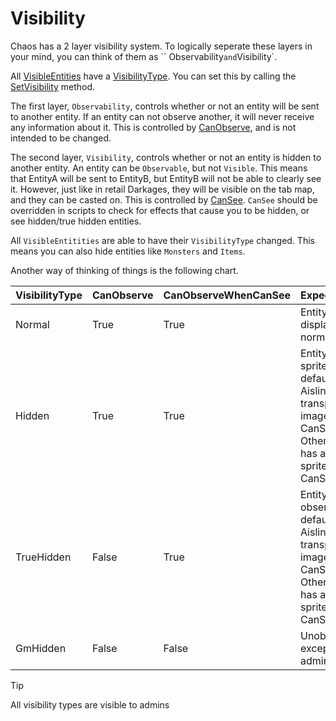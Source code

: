 # Visibility

Chaos has a 2 layer visibility system. To logically seperate these layers in your mind, you can think of them as ``
Observability` and `Visibility`.

All [VisibleEntities](<xref:Chaos.Objects.Abstractions.VisibleEntity>) have
a [VisibilityType](<xref:Chaos.Definitions.VisibilityType>). You can set this by calling
the [SetVisibility](<xref:Chaos.Objects.Abstractions.VisibleEntity.SetVisibility>) method.

The first layer, `Observability`, controls whether or not an entity will be sent to another entity. If an entity can not
observe another, it will never receive any information about it. This is controlled
by [CanObserve](<xref:Chaos.Objects.Abstractions.VisibleEntity.CanObserve>), and is not intended to be changed.

The second layer, `Visibility`, controls whether or not an entity is hidden to another entity. An entity can
be `Observable`, but not `Visible`. This means that EntityA will be sent to EntityB, but EntityB will not be able to
clearly see it. However, just like in retail Darkages, they will be visible on the tab map, and they can be casted on.
This is controlled by [CanSee](<xref:Chaos.Scripting.Abstractions.ICreatureScript.CanSee>). `CanSee` should be
overridden in scripts to check for effects that cause you to be hidden, or see hidden/true hidden entities.

All `VisibleEntitities` are able to have their `VisibilityType` changed. This means you can also hide entities
like `Monsters` and `Items`.

Another way of thinking of things is the following chart.

| VisibilityType | CanObserve | CanObserveWhenCanSee | ExpectedEffect                                                                                                                        |
|----------------|------------|----------------------|---------------------------------------------------------------------------------------------------------------------------------------|
| Normal         | True       | True                 | Entity is displayed normally                                                                                                          |
| Hidden         | True       | True                 | Entity has no sprite by default<br/>Aisling has transparent image when CanSee<br/>Other entities has alternative sprite when CanSee   |
| TrueHidden     | False      | True                 | Entity is not observed by default<br/>Aisling has transparent image when CanSee<br/>Other entities has alternative sprite when CanSee |
| GmHidden       | False      | False                | Unobservable, except by admins                                                                                                        |

> [!TIP]
> All visibility types are visible to admins